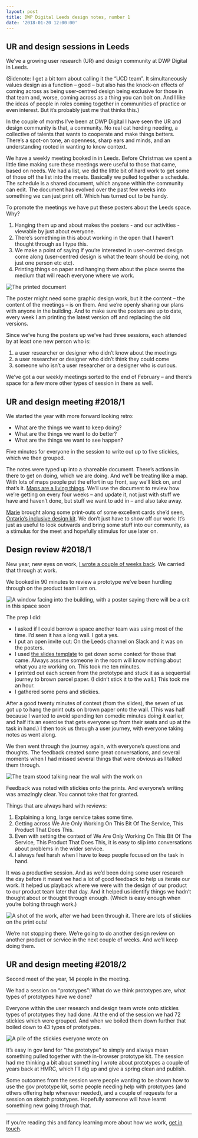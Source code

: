 ```yaml
---
layout: post
title: DWP Digital Leeds design notes, number 1
date: '2018-01-20 12:00:00'
---
```

## UR and design sessions in Leeds

We’ve a growing user research (UR) and design community at DWP Digital in Leeds.

(Sidenote: I get a bit torn about calling it the “UCD team”. It simultaneously values design as a function – good – but also has the knock-on effects of coming across as being user-centred design being exclusive for those in that team and, worse, coming across as a thing you can bolt on. And I like the ideas of people in roles coming together in communities of practice or even interest. But it’s probably just me that thinks this.)

In the couple of months I’ve been at DWP Digital I have seen the UR and design community is that, a community. No real cat herding needing, a collective of talents that wants to cooperate and make things betters. There’s a spot-on tone, an openness, sharp ears and minds, and an understanding rooted in wanting to know context.

We have a weekly meeting booked in in Leeds. Before Christmas we  spent a little time making sure these meetings were useful to those that came, based on needs. We had a list, we did the little bit of hard work to get some of those off the list into the meets. Basically we pulled together a schedule. The schedule is a shared document, which anyone within the community can edit. The document has evolved over the past few weeks into something we can just print off. Which has turned out to be handy.

To promote the meetings we have put these posters about the Leeds space. Why?

1. Hanging them up and about makes the posters - and our activities - viewable by just about everyone.
2. There’s something in this about working in the open that I haven’t thought through as I type this.
3. We make a point of saying if you’re interested in user-centred design come along (user-centred design is what the team should be doing, not just one person etc etc).
4. Printing things on paper and hanging them about the place seems the medium that will reach everyone where we work.

![The printed document](/assets/dwp-2018-meets-poster.jpg)

The poster might need some graphic design work, but it the content – the content of the meetings – is on them. And we’re openly sharing our plans with anyone in the building. And to make sure the posters are up to date, every week I am printing the latest version off and replacing the old versions.

Since we’ve hung the posters up we’ve had three sessions, each attended by at least one new person who is:

1. a user researcher or designer who didn’t know about the meetings
2. a user researcher or designer who didn’t think they could come
3. someone who isn’t a user researcher or a designer who is curious.

We’ve got a our weekly meetings sorted to the end of February – and there’s space for a few more other types of session in there as well.

## UR and design meeting #2018/1

We started the year with more forward looking retro:

* What are the things we want to keep doing?
* What are the things we want to do better?
* What are the things we want to see happen?

Five minutes for everyone in the session to write out up to five stickies, which we then grouped.

The notes were typed up into a shareable document. There’s actions in there to get on doing, which we are doing. And we’ll be treating like a map. With lots of maps people put the effort in up front, say we’ll kick on, and that’s it. [Maps are a living things](/the-map-is-a-living-thing/). We’ll use the document to review how we’re getting on every four weeks – and update it, not just with stuff we have and haven’t done, but stuff we want to add in – and also take away.

[Marie](https://twitter.com/mariecheungsays) brought along some print-outs of some excellent cards she’d seen, [Ontario’s inclusive design kit](https://www.ontario.ca/page/inclusive-design-toolkit). We don’t just have to show off our work: It’s just as useful to look outwards and bring some stuff into our community, as a stimulus for the meet and hopefully stimulus for use later on.

## Design review #2018/1

New year, new eyes on work, [I wrote a couple of weeks back](/design-review-slides/). We carried that through at work.

We booked in 90 minutes to review a prototype we’ve been hurdling through on the product team I am on.

![A window facing into the building, with a poster saying there will be a crit in this space soon](/assets/dwp-2018-design-review-1-poster.jpg)

The prep I did:

* I asked if I could borrow a space another team was using most of the time. I’d seen it has a long wall. I got a yes.
* I put an open invite out: On the Leeds channel on Slack and it was on the posters.
* I used [the slides template](https://docs.google.com/presentation/d/1hP0tlEawdwb0I-UI9s7_58SDpVKHBXC8apyESDaI3yI/edit) to get down some context for those that came. Always assume someone in the room will know nothing about what you are working on. This took me ten minutes.
* I printed out each screen from the prototype and stuck it as a sequential journey to brown parcel paper. (I didn’t stick it to the wall.) This took me an hour.
* I gathered some pens and stickies.

After a good twenty minutes of context (from the slides), the seven of us got up to hang the print outs on brown paper onto the wall. (This was half because I wanted to avoid spending ten comedic minutes doing it earlier, and half it’s an exercise that gets everyone up from their seats and up at the task in hand.) I then took us through a user journey, with everyone taking notes as went along.

We then went through the journey again, with everyone’s questions and thoughts. The feedback created some great conversations, and several moments when I had missed several things that were obvious as I talked them through.

![The team stood talking near the wall with the work on](/assets/dwp-2018-design-review-1.jpg)

Feedback was noted with stickies onto the prints. And everyone’s writing was amazingly clear. You cannot take that for granted.

Things that are always hard with reviews:

1. Explaining a long, large service takes some time.
2. Getting across We Are Only Working On This Bit Of The Service, This Product That Does This.
3. Even with setting the context of We Are Only Working On This Bit Of The Service, This Product That Does This, it is easy to slip into conversations about problems in the wider service.
4. I always feel harsh when I have to keep people focused on the task in hand.

It was a productive session. And as we’d been doing some user research the day before it meant we had a lot of good feedback to help us iterate our work. It helped us playback where we were with the design of our product to our product team later that day. And it helped us identify things we hadn’t thought about or thought through enough. (Which is easy enough when you’re bolting through work.)

![A shot of the work, after we had been through it. There are lots of stickies on the print outs!](/assets/dwp-2018-design-review-1-wall.jpg)

We’re not stopping there. We’re going to do another design review on another product or service in the next couple of weeks. And we’ll keep doing them.

## UR and design meeting #2018/2

Second meet of the year, 14 people in the meeting.

We had a session on “prototypes”: What do we think prototypes are, what types of prototypes have we done?

Everyone within the user research and design team wrote onto stickies types of prototypes they had done. At the end of the session we had 72 stickies which were grouped. And when we boiled them down further that boiled down to 43 types of prototypes.

![A pile of the stickies everyone wrote on](/assets/dwp-2018-ur-design-meet-2-stickies.jpg)

It’s easy in gov land for “the prototype” to simply and always mean something pulled together with the in-browser prototype kit. The session had me thinking a bit about something I wrote about prototypes a couple of years back at HMRC, which I’ll dig up and give a spring clean and publish.

Some outcomes from the session were people wanting to be shown how to use the gov prototype kit, some people needing help with prototypes (and others offering help whenever needed), and a couple of requests for a session on sketch prototypes. Hopefully someone will have learnt something new going through that.

---

If you’re reading this and fancy learning more about how we work, [get in touch](/contact).
